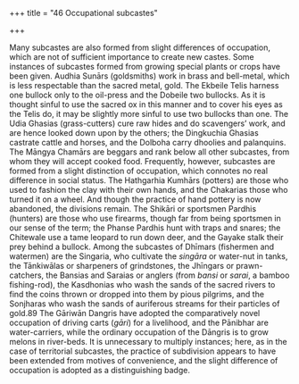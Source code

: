 +++
title = "46 Occupational subcastes"

+++

Many subcastes are also formed from slight differences of occupation, which are not of sufficient importance to create new castes. Some instances of subcastes formed from growing special plants or crops have been given. Audhia Sunārs \(goldsmiths\) work in brass and bell-metal, which is less respectable than the sacred metal, gold. The Ekbeile Telis harness one bullock only to the oil-press and the Dobeile two bullocks. As it is thought sinful to use the sacred ox in this manner and to cover his eyes as the Telis do, it may be slightly more sinful to use two bullocks than one. The Udia Ghasias \(grass-cutters\) cure raw hides and do scavengers’ work, and are hence looked down upon by the others; the Dingkuchia Ghasias castrate cattle and horses, and the Dolboha carry dhoolies and palanquins. The Māngya Chamārs are beggars and rank below all other subcastes, from whom they will accept cooked food. Frequently, however, subcastes are formed from a slight distinction of occupation, which connotes no real difference in social status. The Hathgarhia Kumhārs \(potters\) are those who used to fashion the clay with their own hands, and the Chakarias those who turned it on a wheel. And though the practice of hand pottery is now abandoned, the divisions remain. The Shikāri or sportsmen Pardhis \(hunters\) are those who use firearms, though far from being sportsmen in our sense of the term; the Phanse Pardhis hunt with traps and snares; the Chitewale use a tame leopard to run down deer, and the Gayake stalk their prey behind a bullock. Among the subcastes of Dhīmars \(fishermen and watermen\) are the Singaria, who cultivate the *singāra* or water-nut in tanks, the Tānkiwālas or sharpeners of grindstones, the Jhīngars or prawn-catchers, the Bansias and Saraias or anglers \(from *bansi* or *sarai*, a bamboo fishing-rod\), the Kasdhonias who wash the sands of the sacred rivers to find the coins thrown or dropped into them by pious pilgrims, and the Sonjharas who wash the sands of auriferous streams for their particles of gold.89 The Gāriwān Dangris have adopted the comparatively novel occupation of driving carts \(*gāri*\) for a livelihood, and the Pānibhar are water-carriers, while the ordinary occupation of the Dāngris is to grow melons in river-beds. It is unnecessary to multiply instances; here, as in the case of territorial subcastes, the practice of subdivision appears to have been extended from motives of convenience, and the slight difference of occupation is adopted as a distinguishing badge. 

